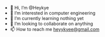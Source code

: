 - 👋 Hi, I’m @Heykye 
- 👀 I’m interested in computer engineering
- 🌱 I’m currently learning nothing yet
- 💞️ I’m looking to collaborate on anything
- 📫 How to reach me heyykyee@gmail.com

<!---
Heykye/Heykye is a ✨ special ✨ repository because its `README.md` (this file) appears on your GitHub profile.
You can click the Preview link to take a look at your changes.
--->

